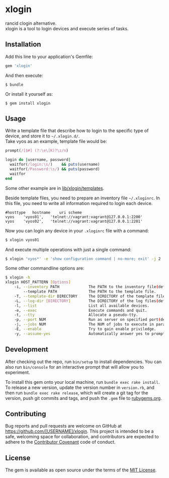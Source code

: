 # xlogin

rancid clogin alternative.  
xlogin is a tool to login devices and execute series of tasks.

## Installation

Add this line to your application's Gemfile:

```ruby
gem 'xlogin'
```

And then execute:

    $ bundle

Or install it yourself as:

    $ gem install xlogin

## Usage

Write a template file that describe how to login to the specific type of device, and store it to `~/.xlogin.d/`.  
Take vyos as an example, template file would be:

```ruby
prompt(/[$#] (?:\e\[K)?\z/n)

login do |username, password|
  waitfor(/login:\s/)    && puts(username)
  waitfor(/Password:\s/) && puts(password)
  waitfor
end
```

Some other example are in [lib/xlogin/templates](https://github.com/haccht/xlogin/tree/master/lib/xlogin/templates).

Beside template files, you need to prepare an inventory file `~/.xloginrc`.
In this file, you need to write all information required to login each device.

```
#hosttype	hostname	uri scheme
vyos	'vyos01',	'telnet://vagrant:vagrant@127.0.0.1:2200'
vyos	'vyos02',	'telnet://vagrant:vagrant@127.0.0.1:2201'
```

Now you can login any device in your `.xloginrc` file with a command:

```sh
$ xlogin vyos01
```

And execute multiple operations with just a single command:

~~~sh
$ xlogin 'vyos*' -e 'show configuration command | no-more; exit' -j 2
~~~

Some other commandline options are:

~~~sh
$ xlogin -h
xlogin HOST_PATTERN [Options]
    -i, --inventory PATH             The PATH to the inventory file(default: $HOME/.xloginrc).
        --template PATH              The PATH to the template file.
    -T, --template-dir DIRECTORY     The DIRECTORY of the template files.
    -L, --log-dir [DIRECTORY]        The DIRECTORY of the log files(default: $PWD).
    -l, --list                       List all available devices.
    -e, --exec                       Execute commands and quit.
    -t, --tty                        Allocate a pseudo-tty.
    -p, --port NUM                   Run as server on specified port(default: 8080).
    -j, --jobs NUM                   The NUM of jobs to execute in parallel(default: 1).
    -E, --enable                     Try to gain enable priviledge.
    -y, --assume-yes                 Automatically answer yes to prompts.
~~~

## Development

After checking out the repo, run `bin/setup` to install dependencies. You can also run `bin/console` for an interactive prompt that will allow you to experiment.

To install this gem onto your local machine, run `bundle exec rake install`. To release a new version, update the version number in `version.rb`, and then run `bundle exec rake release`, which will create a git tag for the version, push git commits and tags, and push the `.gem` file to [rubygems.org](https://rubygems.org).

## Contributing

Bug reports and pull requests are welcome on GitHub at https://github.com/[USERNAME]/xlogin. This project is intended to be a safe, welcoming space for collaboration, and contributors are expected to adhere to the [Contributor Covenant](http://contributor-covenant.org) code of conduct.


## License

The gem is available as open source under the terms of the [MIT License](http://opensource.org/licenses/MIT).

